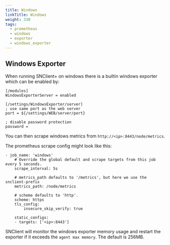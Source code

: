 ```yaml
---
title: Windows
linkTitle: Windows
weight: 330
tags:
  - prometheus
  - windows
  - exporter
  - windows_exporter
---
```


## Windows Exporter

When running SNClient+ on windows there is a builtin windows exporter which can be
enabled by:

    [/modules]
    WindowsExporterServer = enabled

    [/settings/WindowsExporter/server]
    ; use same port as the web server
    port = ${/settings/WEB/server/port}

    ; disable password protection
    password =

You can then scrape windows metrics from `http://<ip>:8443/node/metrics`.

The prometheus scrape config might look like this:

    - job_name: 'windows'
        # Override the global default and scrape targets from this job every 5 seconds.
        scrape_interval: 5s

        # metrics_path defaults to '/metrics', but here we use the snclient-prefix
        metrics_path: /node/metrics

        # scheme defaults to 'http'.
        scheme: https
        tls_config:
            insecure_skip_verify: true

        static_configs:
        - targets: ['<ip>:8443']

SNClient will monitor the windows exporter memory usage and restart the exporter if
it exceeds the `agent max memory`. The default is 256MB.
